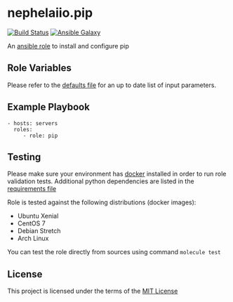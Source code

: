 # nephelaiio.pip

[![Build Status](https://travis-ci.org/nephelaiio/ansible-role-pip.svg?branch=master)](https://travis-ci.org/nephelaiio/ansible-role-pip)
[![Ansible Galaxy](http://img.shields.io/badge/ansible--galaxy-systemd--service-blue.svg)](https://galaxy.ansible.com/nephelaiio/pip/)

An [ansible role](https://galaxy.ansible.com/nephelaiio/pip) to install and configure pip

## Role Variables

Please refer to the [defaults file](/defaults/main.yml) for an up to date list of input parameters.

## Example Playbook

```
- hosts: servers
  roles:
     - role: pip
```

## Testing

Please make sure your environment has [docker](https://www.docker.com) installed in order to run role validation tests. Additional python dependencies are listed in the [requirements file](https://github.com/nephelaiio/ansible-role-requirements/blob/master/requirements.txt)

Role is tested against the following distributions (docker images):
  * Ubuntu Xenial
  * CentOS 7
  * Debian Stretch
  * Arch Linux

You can test the role directly from sources using command ` molecule test `

## License

This project is licensed under the terms of the [MIT License](/LICENSE)
